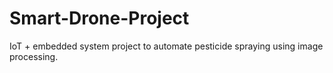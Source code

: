 # Smart-Drone-Project
IoT + embedded system project to automate pesticide spraying using image processing.
